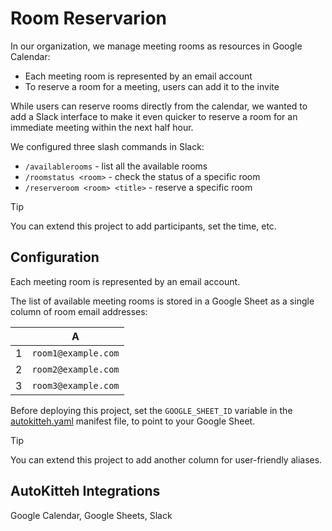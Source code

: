 # Room Reservarion

In our organization, we manage meeting rooms as resources in Google Calendar:

- Each meeting room is represented by an email account
- To reserve a room for a meeting, users can add it to the invite

While users can reserve rooms directly from the calendar, we wanted to add a
Slack interface to make it even quicker to reserve a room for an immediate
meeting within the next half hour.

We configured three slash commands in Slack:

- `/availablerooms` - list all the available rooms
- `/roomstatus <room>` - check the status of a specific room
- `/reserveroom <room> <title>` - reserve a specific room

> [!TIP]
> You can extend this project to add participants, set the time, etc.

## Configuration

Each meeting room is represented by an email account.

The list of available meeting rooms is stored in a Google Sheet as a single
column of room email addresses:

|     | A                   |
| --- | ------------------- |
| 1   | `room1@example.com` |
| 2   | `room2@example.com` |
| 3   | `room3@example.com` |

Before deploying this project, set the `GOOGLE_SHEET_ID` variable in the
[autokitteh.yaml](./autokitteh.yaml) manifest file, to point to your Google
Sheet.

> [!TIP]
> You can extend this project to add another column for user-friendly aliases.

## AutoKitteh Integrations

Google Calendar, Google Sheets, Slack

